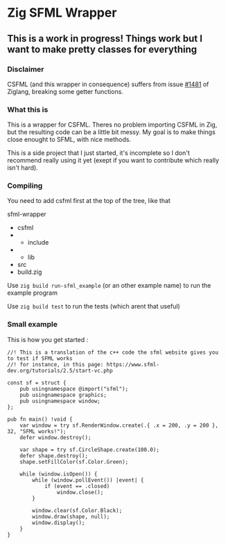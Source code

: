 # Zig SFML Wrapper

## This is a work in progress! Things work but I want to make pretty classes for everything

### Disclaimer

CSFML (and this wrapper in consequence) suffers from issue [#1481](https://github.com/ziglang/zig/issues/1481) of Ziglang, breaking some getter functions.

### What this is

This is a wrapper for CSFML. Theres no problem importing CSFML in Zig, but the resulting code can be a little bit messy.
My goal is to make things close enought to SFML, with nice methods.

This is a side project that I just started, it's incomplete so I don't recommend really using it yet (exept if you want to contribute which really isn't hard).

### Compiling

You need to add csfml first at the top of the tree, like that

sfml-wrapper
+ csfml
+ + include
+ + lib
+ src
+ build.zig

Use `zig build run-sfml_example` (or an other example name) to run the example program

Use `zig build test` to run the tests (which arent that useful)

### Small example

This is how you get started :

```zig
//! This is a translation of the c++ code the sfml website gives you to test if SFML works
//! for instance, in this page: https://www.sfml-dev.org/tutorials/2.5/start-vc.php

const sf = struct {
    pub usingnamespace @import("sfml");
    pub usingnamespace graphics;
    pub usingnamespace window;
};

pub fn main() !void {
    var window = try sf.RenderWindow.create(.{ .x = 200, .y = 200 }, 32, "SFML works!");
    defer window.destroy();

    var shape = try sf.CircleShape.create(100.0);
    defer shape.destroy();
    shape.setFillColor(sf.Color.Green);

    while (window.isOpen()) {
        while (window.pollEvent()) |event| {
            if (event == .closed)
                window.close();
        }

        window.clear(sf.Color.Black);
        window.draw(shape, null);
        window.display();
    }
}
```